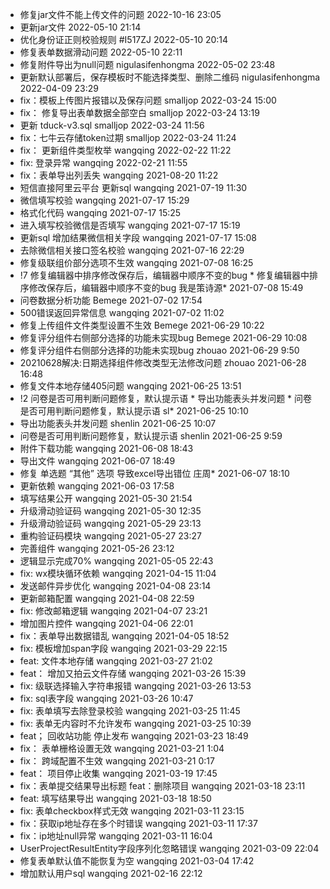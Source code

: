 - 修复jar文件不能上传文件的问题 2022-10-16 23:05
- 更新jar文件 2022-05-10 21:14
- 优化身份证正则校验规则 #I517ZJ 2022-05-10 20:14
- 修复表单数据滑动问题 2022-05-10 22:11
- 修复附件导出为null问题 nigulasifenhongma 2022-05-02 23:48
- 更新默认部署后，保存模板时不能选择类型、删除二维码 nigulasifenhongma 2022-04-09 23:29
- fix：模板上传图片报错以及保存问题 smalljop 2022-03-24 15:00
- fix： 修复导出表单数据全部空白 smalljop 2022-03-24 13:19
- 更新 tduck-v3.sql smalljop 2022-03-24 11:56
- fix：七牛云存储token过期 smalljop 2022-03-24 11:24
- fix： 更新组件类型枚举 wangqing 2022-02-22 11:22
- fix: 登录异常 wangqing 2022-02-21 11:55
- fix：表单导出列丢失 wangqing 2021-08-20 11:22
- 短信直接阿里云平台 更新sql wangqing 2021-07-19 11:30
- 微信填写校验 wangqing 2021-07-17 15:29
- 格式化代码 wangqing 2021-07-17 15:25
- 进入填写校验微信是否填写 wangqing 2021-07-17 15:19
- 更新sql 增加结果微信相关字段 wangqing 2021-07-17 15:08
- 去除微信相关接口签名校验 wangqing 2021-07-16 22:29
- 修复级联组价部分选项不生效 wangqing 2021-07-08 16:25
- !7 修复编辑器中排序修改保存后，编辑器中顺序不变的bug * 修复编辑器中排序修改保存后，编辑器中顺序不变的bug 我是策诗源* 2021-07-08 15:49
- 问卷数据分析功能 Bemege 2021-07-02 17:54
- 500错误返回异常信息 wangqing 2021-07-02 11:02
- 修复上传组件文件类型设置不生效 Bemege 2021-06-29 10:22
- 修复评分组件右侧部分选择的功能未实现bug Bemege 2021-06-29 10:08
- 修复评分组件右侧部分选择的功能未实现bug zhouao 2021-06-29 9:50
- 20210628解决:日期选择组件修改类型无法修改问题 zhouao 2021-06-28 16:48
- 修复文件本地存储405问题 wangqing 2021-06-25 13:51
- !2 问卷是否可用判断问题修复，默认提示语 * 导出功能表头并发问题 * 问卷是否可用判断问题修复，默认提示语 sl* 2021-06-25 10:10
- 导出功能表头并发问题 shenlin 2021-06-25 10:07
- 问卷是否可用判断问题修复，默认提示语 shenlin 2021-06-25 9:59
- 附件下载功能 wangqing 2021-06-08 18:43
- 导出文件 wangqing 2021-06-07 18:49
- 修复 单选题  “其他” 选项 导致excel导出错位 庄周* 2021-06-07 18:10
- 更新依赖 wangqing 2021-06-03 17:58
- 填写结果公开 wangqing 2021-05-30 21:54
- 升级滑动验证码 wangqing 2021-05-30 12:35
- 升级滑动验证码 wangqing 2021-05-29 23:13
- 重构验证码模块 wangqing 2021-05-27 23:27
- 完善组件 wangqing 2021-05-26 23:12
- 逻辑显示完成70% wangqing 2021-05-05 22:43
- fix: wx模块循环依赖 wangqing 2021-04-15 11:04
- 发送邮件异步优化 wangqing 2021-04-08 23:14
- 更新邮箱配置 wangqing 2021-04-08 22:59
- fix: 修改邮箱逻辑 wangqing 2021-04-07 23:21
- 增加图片控件 wangqing 2021-04-06 22:01
- fix：表单导出数据错乱 wangqing 2021-04-05 18:52
- fix: 模板增加span字段 wangqing 2021-03-29 22:15
- feat: 文件本地存储 wangqing 2021-03-27 21:02
- feat： 增加又拍云文件存储 wangqing 2021-03-26 15:39
- fix:    级联选择输入字符串报错 wangqing 2021-03-26 13:53
- fix:    sql表字段 wangqing 2021-03-26 10:47
- fix:    表单填写去除登录校验 wangqing 2021-03-25 11:45
- fix:    表单无内容时不允许发布 wangqing 2021-03-25 10:39
- feat；  回收站功能  停止发布 wangqing 2021-03-23 18:49
- fix：   表单栅格设置无效 wangqing 2021-03-21 1:04
- fix： 跨域配置不生效 wangqing 2021-03-21 0:17
- feat： 项目停止收集 wangqing 2021-03-19 17:45
- fix：表单提交结果导出标题 feat：删除项目 wangqing 2021-03-18 23:11
- feat: 填写结果导出 wangqing 2021-03-18 18:50
- fix: 表单checkbox样式无效 wangqing 2021-03-11 23:15
- fix：获取ip地址存在多个时错误 wangqing 2021-03-11 17:37
- fix：ip地址null异常 wangqing 2021-03-11 16:04
- UserProjectResultEntity字段序列化忽略错误 wangqing 2021-03-09 22:04
- 修复表单默认值不能恢复为空 wangqing 2021-03-04 17:42
- 增加默认用户sql wangqing 2021-02-16 22:12

